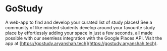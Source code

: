 # GoStudy

A web-app to find and develop your curated list of study places!
See a community of like minded students develop around your favourite study place by effortlessly adding your space in just a few seconds, all made possible with our seemless integration with the Google Places API. Visit the app at [https://gostudy.aryanshah.tech](https://gostudy.aryanshah.tech).
